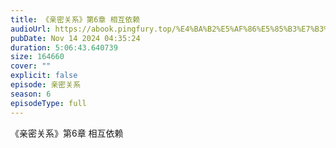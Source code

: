 ```yaml
---
title: 《亲密关系》第6章 相互依赖
audioUrl: https://abook.pingfury.top/%E4%BA%B2%E5%AF%86%E5%85%B3%E7%B3%BB-6-%E7%AC%AC6%E7%AB%A0%20%E7%9B%B8%E4%BA%92%E4%BE%9D%E8%B5%96-twnn1449.aac
pubDate: Nov 14 2024 04:35:24
duration: 5:06:43.640739
size: 164660
cover: ""
explicit: false
episode: 亲密关系
season: 6
episodeType: full
---
```

《亲密关系》第6章 相互依赖